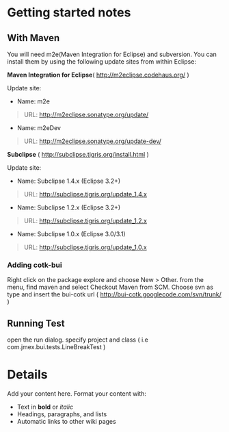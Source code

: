# Getting started notes #

## With Maven ##
You will need m2e(Maven Integration for Eclipse) and subversion. You can install them by using the following update sites from within Eclipse:

**Maven Integration for Eclipse**( http://m2eclipse.codehaus.org/ )

Update site:
  * Name: m2e
> URL:   http://m2eclipse.sonatype.org/update/
  * Name: m2eDev
> URL:   http://m2eclipse.sonatype.org/update-dev/



**Subclipse** ( http://subclipse.tigris.org/install.html )

Update site:
  * Name: Subclipse 1.4.x (Eclipse 3.2+)
> URL:  http://subclipse.tigris.org/update_1.4.x

  * Name: Subclipse 1.2.x (Eclipse 3.2+)
> URL:  http://subclipse.tigris.org/update_1.2.x

  * Name: Subclipse 1.0.x (Eclipse 3.0/3.1)
> URL:  http://subclipse.tigris.org/update_1.0.x


### Adding cotk-bui ###
Right click on the package explore and choose New > Other.
from the menu, find maven and select Checkout Maven from SCM.
Choose svn as type and insert the bui-cotk url ( http://bui-cotk.googlecode.com/svn/trunk/ )


## Running Test ##

open the run dialog. specify project and class ( i.e com.jmex.bui.tests.LineBreakTest )







# Details #

Add your content here.  Format your content with:
  * Text in **bold** or _italic_
  * Headings, paragraphs, and lists
  * Automatic links to other wiki pages